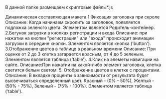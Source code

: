 В данной папке размещаем скриптовые файлы*.js

Динамическая составляющая макета
1.Фиксация заголовка при скроле
Описание: Когда начинаем скролить за заголовок, появляется подложка зеленого цвета. 
Элементом является Родитель-контейнер.
2.Бегунок загрузки в кнопках регистрации и входа
Описание: при нажатии на кнопки "регистрация" или "входа" происходит анимации загрузки в середине кнопки.
Элементом является кнопка ('button').
3.Отображение цветов в таблице в реальном времени
Описание: При оценке от 2 до 3 клетка загарается красным, от 4 до 5 зеленым.
Элементом является таблица ('table').
4.Клик на элеметы навигации на сайте.
Описание:При нажатии на какой-либо элемент заголовка, клетка светится белым светом.
5. Отображение цветов в клетке с процентами.
Описание: В вкладке проценты в зависимости от результата будет высвечиваться определенный цвет. Красный - (0% - 50%), Желтый - (50% - 75%), Зеленый - (75% - 100%).
Элементом является таблица ('table').
